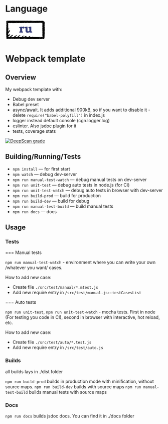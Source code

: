 # Language
![ru](./maintenance/docs/repo-readme/res/lang-select-ru.png)
# Webpack template

## Overview

My webpack template with:
- Debug dev server
- Babel preset
- async/await. It adds additional 900kB, so if you want to disable it - delete `require("babel-polyfill")` in index.js
- logger instead default console (cgn.logger.log)
- eslinter. Also [jsdoc plugin](https://github.com/gajus/eslint-plugin-jsdoc) for it
- tests, coverage stats

[![DeepScan grade](https://deepscan.io/api/teams/5038/projects/6835/branches/59639/badge/grade.svg)](https://deepscan.io/dashboard#view=project&tid=5038&pid=6835&bid=59639)


## Building/Running/Tests

- `npm install` — for first start
- `npm watch` — debug dev-server
- `npm run manual-test-watch` — debug manual tests on dev-server
- `npm run unit-test` — debug auto tests in node.js (for CI)
- `npm run unit-test-watch` — debug auto tests in browser with dev-server
- `npm run build-prod` — build for production
- `npm run build-dev` — build for debug
- `npm run manual-test-build` — build manual tests
- `npm run docs` — docs

## Usage

### Tests

=== Manual tests

`npm run manual-test-watch` - environment where you can write your own /whatever you want/ cases.

How to add new case:
 - Create file `./src/test/manual/*.mtest.js`
 - Add new require entry in `/src/test/manual.js::testCasesList`

=== Auto tests

`npm run unit-test`, `npm run unit-test-watch` - mocha tests. First in node (For testing you code in CI), second in browser with interactive, hot reload, etc.

How to add new case:
 - Create file `./src/test/auto/*.test.js`
 - Add new require entry in `/src/test/auto.js`

### Builds

 all builds lays in ./dist folder

`npm run build-prod` builds in production mode with minification, without source maps.
`npm run build-dev` builds with source maps
`npm run manual-test-build` builds manual tests with source maps

### Docs

`npm run docs` builds jsdoc docs. You can find it in ./docs folder
